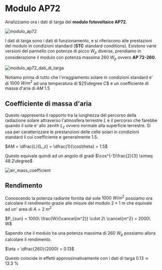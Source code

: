 # Modulo AP72  

Analizziamo ora i dati di targa del **modulo fotovoltaico AP72**.  

![modulo_ap72](https://user-images.githubusercontent.com/7195133/218302195-29262751-5ac3-42b5-a6d5-6ba4f107fb88.jpg)  

I dati di targa sono i dati di funzionamento, e si riferiscono alle prestazioni del modulo in condizioni standard (**STC** standard conditions). Esistono varie versioni del pannello con potenze di picco $W_p$ diverse, prendiamo in considerazione il modulo con potenza massima $260\ W_p$ ovvero **AP 72-260**.  

![modulo_ap72_dati_di_targa](https://user-images.githubusercontent.com/7195133/218302358-22ba43ab-bf92-4fd4-8c38-640251ecf4df.jpg)  


Notiamo prima di tutto che l'irraggiamento solare in condizioni standard e' di $1000\ W/m^2$ ad una temperatura di $25\degree C$ e un coefficiente di massa d'aria di $AM\ 1.5$  

## Coefficiente di massa d'aria  

Questo rappresenta il rapporto tra la lunghezza del percorso della radiazione solare attraverso l'atmosfera terrestre $L$ e il percorso che farebbe quando il sole e' allo zenith $L_z$ ovvero normale alla superficie terrestre. Si usa per caratterizzare le prestanzioni delle celle solari in condizioni standard il cui coefficiente e generalmente $1.5$.  

$AM = \dfrac{L}{L_z} = \dfrac{1}{\cos\theta} = 1.5$  

Questo equivale quindi ad un angolo di gradi $\cos^{-1}\frac{2}{3} \simeq 48.2\degree$  

![air_mass_coefficient](https://user-images.githubusercontent.com/7195133/218305317-dafdc0be-6a1a-4f1b-b969-42c694801652.jpg)  

## Rendimento  

Conoscendo la potenza radiante fornita dal sole $1000\ W/m^2$ possiamo ora calcolare il rendimento grazie alle misure del modulo $2 \times 1\ m$ che equivale ad un' area di $A = 2\ m^2$  

$P_{sun} = 1000\ \frac{W}{\cancel{m^2}} \cdot 2\ \cancel{m^2} = 2000\ W$  

Sapendo che il modulo ha una potenza massima di $260\ W_p$ possiamo allora calcolare il rendimento.  

$\eta = \dfrac{260}{2000} = 0.13$  

Questo coincide in effetti approssimativamente con i dati di targa $0.13 \simeq 13.3$ %  